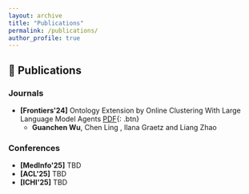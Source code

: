 ```yaml
---
layout: archive
title: "Publications"
permalink: /publications/
author_profile: true
---
```


## 📖 **Publications**

### **Journals**
- **[Frontiers'24]** Ontology Extension by Online Clustering With Large Language Model Agents [PDF](){: .btn} 
  + **Guanchen Wu**, Chen Ling , Ilana Graetz and Liang Zhao

### **Conferences**
- **[MedInfo'25]** TBD
- **[ACL'25]** TBD
- **[ICHI'25]** TBD





